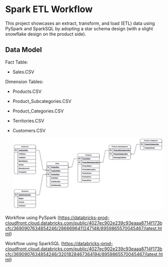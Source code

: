 
# Spark ETL Workflow

This project showcases an extract, transform, and load (ETL) data using PySpark and SparkSQL by adopting a star schema design (with a slight snowflake design on the product side).

## Data Model
Fact Table:
- Sales.CSV

Dimension Tables:
- Products.CSV
- Product_Subcategories.CSV
- Product_Categories.CSV
- Territories.CSV
- Customers.CSV

  ![Data Model](https://github.com/Lohithgk/Data_Engineering/blob/main/Docs/Data%20Model.jpg)

Workflow using PySpark
(https://databricks-prod-cloudfront.cloud.databricks.com/public/4027ec902e239c93eaaa8714f173bcfc/3690907634854246/2866696411247148/8959865570045467/latest.html)

Workflow using SparkSQL
(https://databricks-prod-cloudfront.cloud.databricks.com/public/4027ec902e239c93eaaa8714f173bcfc/3690907634854246/3201828467364194/8959865570045467/latest.html)
